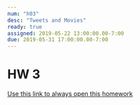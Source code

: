 ```yaml
---
num: "h03"
desc: "Tweets and Movies"
ready: true
assigned: 2019-05-22 13:00:00.00-7:00
due: 2019-05-31 17:00:00.00-7:00
---
```


# HW 3

[Use this link to always open this homework](https://int15.lsit.ucsb.edu/hub/user-redirect/git-pull?repo=https://github.com/ucsb-int15/s19-assignments&subPath=hwk/hw3/hw3.ipynb)
